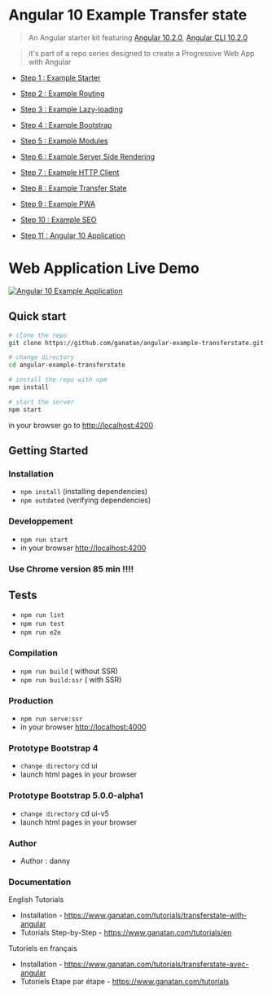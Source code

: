 # Angular 10 Example Transfer state

> An Angular starter kit featuring [Angular 10.2.0](https://angular.io), [Angular CLI 10.2.0](https://cli.angular.io/)

> it's part of a repo series designed to create a Progressive Web App with Angular

* [Step 1 : Example Starter](https://github.com/ganatan/angular-example-starter)
* [Step 2 : Example Routing](https://github.com/ganatan/angular-example-routing)
* [Step 3 : Example Lazy-loading](https://github.com/ganatan/angular-example-lazy-loading)
* [Step 4 : Example Bootstrap](https://github.com/ganatan/angular-example-bootstrap)
* [Step 5 : Example Modules](https://github.com/ganatan/angular-example-modules)
* [Step 6 : Example Server Side Rendering](https://github.com/ganatan/angular-example-ssr)
* [Step 7 : Example HTTP Client](https://github.com/ganatan/angular-example-httpclient)
* [Step 8 : Example Transfer State](https://github.com/ganatan/angular-example-transferstate)
* [Step 9 : Example PWA](https://github.com/ganatan/angular-example-pwa)
* [Step 10 : Example SEO](https://github.com/ganatan/angular-example-seo)

* [Step 11 : Angular 10 Application](https://github.com/ganatan/angular10-app)

# Web Application Live Demo
<a href="https://angular.ganatan.com/">
  <img src="https://media.giphy.com/media/RfqiR12yhtHpwaItBq/giphy.gif" alt="Angular 10 Example Application"/>
</a>

## Quick start

```bash
# clone the repo
git clone https://github.com/ganatan/angular-example-transferstate.git

# change directory
cd angular-example-transferstate

# install the repo with npm
npm install

# start the server
npm start

```
in your browser go to [http://localhost:4200](http://localhost:4200) 


## Getting Started


### Installation
* `npm install` (installing dependencies)
* `npm outdated` (verifying dependencies)

### Developpement
* `npm run start`
* in your browser [http://localhost:4200](http://localhost:4200) 

### Use Chrome version 85 min !!!!

## Tests
* `npm run lint`
* `npm run test`
* `npm run e2e`

### Compilation
* `npm run build`       ( without SSR)
* `npm run build:ssr`   ( with SSR)

### Production
* `npm run serve:ssr`
* in your browser [http://localhost:4000](http://localhost:4000) 

### Prototype Bootstrap 4
* `change directory` cd ui
* launch html pages in your browser

### Prototype Bootstrap 5.0.0-alpha1
* `change directory` cd ui-v5
* launch html pages in your browser


### Author
* Author  : danny

### Documentation

English Tutorials
- Installation - https://www.ganatan.com/tutorials/transferstate-with-angular
- Tutorials Step-by-Step - https://www.ganatan.com/tutorials/en

Tutoriels en français
- Installation - https://www.ganatan.com/tutorials/transferstate-avec-angular
- Tutoriels Etape par étape - https://www.ganatan.com/tutorials
